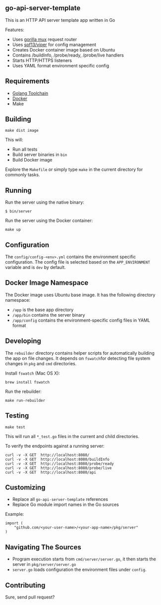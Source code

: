 ## go-api-server-template

This is an HTTP API server template app written in Go 

Features:
* Uses [gorilla mux](https://github.com/gorilla/mux) request router
* Uses [spf13/viper](https://github.com/spf13/viper) for config management
* Creates Docker container image based on Ubuntu
* Contains /buildInfo, /probe/ready, /probe/live handlers  
* Starts HTTP/HTTPS listeners
* Uses YAML format environment specific config

## Requirements
* [Golang Toolchain](https://golang.org/doc/install)
* [Docker](https://docs.docker.com/get-docker/)
* Make

## Building
```
make dist image
```
This will: 
* Run all tests 
* Build server binaries in `bin`
* Build Docker image

Explore the `Makefile` or simply type `make` in the current directory for commonly tasks.

## Running
Run the server using the native binary:
```
$ bin/server
```
Run the server using the Docker container:
```
make up
```

## Configuration
The `config/config-<env>.yml` contains the environment specific configuration. The config file is selected  based on 
the `APP_ENVIRONMENT` variable and is `dev` by default.

## Docker Image Namespace
The Docker image uses Ubuntu base image. It has the following directory namespace:
* `/app` is the base app directory
* `/app/bin` contains the server binary 
* `/app/config` contains the environment-specific config files in YAML format

## Developing
The `rebuilder` directory contains helper scripts for automatically building the app on file changes. 
It depends on `fswatch`for detecting file system changes in `pkg` and `cmd` directories.

Install `fswatch` (Mac OS X):
````
brew install fswatch
````

Run the rebuilder:
```
make run-rebuilder
```


## Testing

```
make test
```
This will run all `*_test.go` files in the current and child directories.

To verify the endpoints against a running server:
```
curl -v -X GET  http://localhost:8080/
curl -v -X GET  http://localhost:8080/buildInfo
curl -v -X GET  http://localhost:8080/probe/ready
curl -v -X GET  http://localhost:8080/probe/live
curl -v -X GET  http://localhost:8080/api
```

## Customizing
* Replace all `go-api-server-template` references
* Replace Go module import names in the Go sources 

Example:
```
import (
	"github.com/<your-user-name>/<your-app-name>/pkg/server"
)
```

## Navigating The Sources
* Program execution starts from `cmd/server/server.go`, it then starts  the server in `pkg/server/server.go`
* `server.go` loads configuration the environment files under `config`.

## Contributing
Sure, send pull request?
